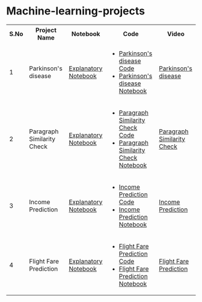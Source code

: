 # Machine-learning-projects
<table>
  <tr>
  <th>S.No</th>
    <th>Project Name</th>
  <th>Notebook</th>
  <th>Code</th>
  <th>Video</th>
  </tr>
  
<tr style="text-align:left">
  <td>1</td>
  <td>Parkinson's disease</td>
  <td><a href="Project1-Parkinson'sdisease-Problem-Statement.html">Explanatory Notebook</a></td>
  <td>
    <ul>
      <li><a href="Project1-Parkinson'sdisease.md">Parkinson's disease Code </a></li>
      <li><a href="Project1-Parkinson'sdisease-Notebook.ipynb">Parkinson's disease Notebook</a></li>
    </ul>
  </td>
  <td>
    <a href="https://youtu.be/GimxznqByy8" target="_blank">Parkinson's disease</a>
  </td>
  </tr>
  <tr style="text-align:left">
  <td>2</td>
  <td>Paragraph Similarity Check</td>
  <td><a href="ParagraphSimilarityCheck.html">Explanatory Notebook</a></td>
  <td>
    <ul>
      <li><a href="Project2-ParagraphSimilaritcheck.py">Paragraph Similarity Check Code </a></li>
      <li><a href="Project2-ParagraphSimilarityCheck.md">Paragraph Similarity Check Notebook</a></li>
    </ul>
  </td>
  <td>
    <a href="https://youtu.be/wdJy62jGQIU" target="_blank">Paragraph Similarity Check</a>
  </td>
  </tr>
  <tr style="text-align:left">
  <td>3</td>
  <td>Income Prediction</td>
  <td><a href="Project3-Income-Prediction.html">Explanatory Notebook</a></td>
  <td>
    <ul>
      <li><a href="Project3-Income-Prediction.md">Income Prediction Code </a></li>
      <li><a href="Income-Prediction/incomeprediction.ipynb">Income Prediction Notebook</a></li>
    </ul>
  </td>
  <td>
    <a href="https://youtu.be/8USkgNZgxq8" target="_blank">Income Prediction </a>
  </td>
  </tr>
  <tr style="text-align:left">
  <td>4</td>
  <td>Flight Fare Prediction</td>
  <td><a href="Project4-Flight-Fare-Prediction-Problem-statement.html">Explanatory Notebook</a></td>
  <td>
    <ul>
      <li><a href="Project4-Flight-Fare-Prediction.md">Flight Fare Prediction Code </a></li>
      <li><a href="Project4-Flight-Fare-Prediction.ipynb">Flight Fare Prediction Notebook</a></li>
    </ul>
  </td>
  <td>
    <a href="https://youtu.be/fOyf7WKHdEA" target="_blank">Flight Fare Prediction </a>
  </td>
  </tr>
  </table>
